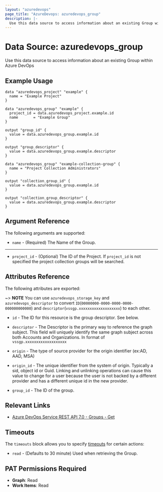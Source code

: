 ```yaml
---
layout: "azuredevops"
page_title: "AzureDevops: azuredevops_group"
description: |-
  Use this data source to access information about an existing Group within Azure DevOps.
---
```


# Data Source: azuredevops_group

Use this data source to access information about an existing Group within Azure DevOps

## Example Usage

```hcl
data "azuredevops_project" "example" {
  name = "Example Project"
}

data "azuredevops_group" "example" {
  project_id = data.azuredevops_project.example.id
  name       = "Example Group"
}

output "group_id" {
  value = data.azuredevops_group.example.id
}

output "group_descriptor" {
  value = data.azuredevops_group.example.descriptor
}

data "azuredevops_group" "example-collection-group" {
  name = "Project Collection Administrators"
}

output "collection_group_id" {
  value = data.azuredevops_group.example.id
}

output "collection_group_descriptor" {
  value = data.azuredevops_group.example.descriptor
}
```

## Argument Reference

The following arguments are supported:

* `name` - (Required) The Name of the Group.

---

* `project_id` - (Optional) The ID of the Project. If `project_id` is not specified the project collection groups will be searched.

## Attributes Reference

The following attributes are exported:

~> **NOTE** You can use `azuredevops_storage_key` and `azuredevops_descriptor` to convert `ID`(`00000000-0000-0000-0000-000000000000`) and `descriptor`(`vssgp.xxxxxxxxxxxxxxxxxxx`) to each other.

* `id` - The ID for this resource is the group descriptor. See below.

* `descriptor` - The Descriptor is the primary way to reference the graph subject. This field will uniquely identify the same graph subject across both Accounts and Organizations. In format of `vssgp.xxxxxxxxxxxxxxxxxxx`

* `origin` - The type of source provider for the origin identifier (ex:AD, AAD, MSA)

* `origin_id` - The unique identifier from the system of origin. Typically a sid, object id or Guid. Linking and unlinking operations can cause this value to change for a user because the user is not backed by a different provider and has a different unique id in the new provider.

* `group_id` - The ID of the group.

## Relevant Links

- [Azure DevOps Service REST API 7.0 - Groups - Get](https://docs.microsoft.com/en-us/rest/api/azure/devops/graph/groups/get?view=azure-devops-rest-7.0)

## Timeouts

The `timeouts` block allows you to specify [timeouts](https://developer.hashicorp.com/terraform/language/resources/syntax#operation-timeouts) for certain actions:

* `read` - (Defaults to 30 minute) Used when retrieving the Group.

## PAT Permissions Required

- **Graph**: Read
- **Work Items**: Read
